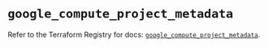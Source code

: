 # `google_compute_project_metadata`

Refer to the Terraform Registry for docs: [`google_compute_project_metadata`](https://registry.terraform.io/providers/hashicorp/google/6.5.0/docs/resources/compute_project_metadata).
